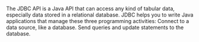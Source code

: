 The JDBC API is a Java API that can access any kind of tabular data, especially data stored in a relational database. JDBC helps you to write Java applications that manage these three programming activities: Connect to a data source, like a database. Send queries and update statements to the database.
